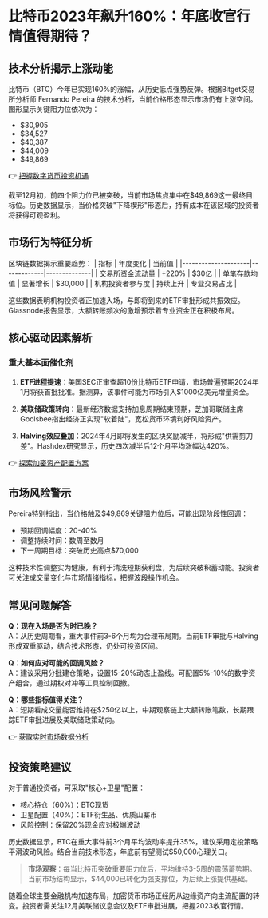 # 比特币2023年飙升160%：年底收官行情值得期待？

## 技术分析揭示上涨动能

比特币（BTC）今年已实现160%的涨幅，从历史低点强势反弹。根据Bitget交易所分析师 Fernando Pereira 的技术分析，当前价格形态显示市场仍有上涨空间。图形显示关键阻力位依次为：
- $30,905
- $34,527
- $40,387
- $44,009
- $49,869

👉 [把握数字货币投资机遇](https://bit.ly/okx_welcome)

截至12月初，前四个阻力位已被突破，当前市场焦点集中在$49,869这一最终目标位。历史数据显示，当价格突破"下降楔形"形态后，持有成本在该区域的投资者将获得可观盈利。

## 市场行为特征分析

区块链数据揭示重要趋势：
| 指标                | 年度变化    | 当前值       |
|---------------------|-------------|--------------|
| 交易所资金流动量     | +220%       | $30亿        |
| 单笔存款均值         | 显著增长    | $30,000      |
| 机构投资者参与度     | 持续上升    | 专业交易占比 |

这些数据表明机构投资者正加速入场，与即将到来的ETF审批形成共振效应。Glassnode报告显示，大额转账频次的激增预示着专业资金正在积极布局。

## 核心驱动因素解析

### 重大基本面催化剂
1. **ETF进程提速**：美国SEC正审查超10份比特币ETF申请，市场普遍预期2024年1月将获首批批准。据测算，该事件可能为市场引入$1000亿美元增量资金。

2. **美联储政策转向**：最新经济数据支持加息周期结束预期，芝加哥联储主席Goolsbee指出经济正实现"软着陆"，宽松货币环境利好风险资产。

3. **Halving效应叠加**：2024年4月即将发生的区块奖励减半，将形成"供需剪刀差"。Hashdex研究显示，历史四次减半后12个月平均涨幅达420%。

👉 [探索加密资产配置方案](https://bit.ly/okx_welcome)

## 市场风险警示

Pereira特别指出，当价格触及$49,869关键阻力位后，可能出现阶段性回调：
- 预期回调幅度：20-40%
- 调整持续时间：数周至数月
- 下一周期目标：突破历史高点$70,000

这种技术性调整实为健康，有利于清洗短期获利盘，为后续突破积蓄动能。投资者可关注成交量变化与市场情绪指标，把握波段操作机会。

## 常见问题解答

**Q：现在入场是否为时已晚？**  
A：从历史周期看，重大事件前3-6个月均为合理布局期。当前ETF审批与Halving形成双重驱动，结合技术形态，仍处可投资区间。

**Q：如何应对可能的回调风险？**  
A：建议采用分批建仓策略，设置15-20%动态止盈线。可配置5%-10%的数字资产组合，通过期权对冲等工具控制回撤。

**Q：哪些指标值得关注？**  
A：短期看成交量能否维持在$250亿以上，中期观察链上大额转账笔数，长期跟踪ETF审批进展及美联储政策动向。

👉 [获取实时市场数据分析](https://bit.ly/okx_welcome)

## 投资策略建议

对于普通投资者，可采取"核心+卫星"配置：
- 核心持仓（60%）：BTC现货
- 卫星配置（40%）：ETF衍生品、优质山寨币
- 风险控制：保留20%现金应对极端波动

历史数据显示，BTC在重大事件前3个月平均波动率提升35%，建议采用定投策略平滑波动风险。结合当前技术形态，年底前有望测试$50,000心理关口。

> **市场观察**：每当比特币突破重要阻力位后，平均维持3-5周的震荡蓄势期。当前市场结构显示，$44,000已转化为强支撑位，为后续上涨提供基础。

随着全球主要金融机构加速布局，加密货币市场正经历从边缘资产向主流配置的转变。投资者需关注12月美联储议息会议及ETF审批进展，把握2023收官行情。